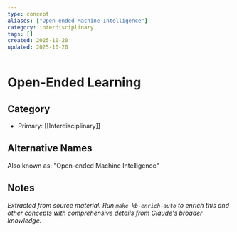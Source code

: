 ```yaml
---
type: concept
aliases: ["Open-ended Machine Intelligence"]
category: interdisciplinary
tags: []
created: 2025-10-20
updated: 2025-10-20
---
```


# Open-Ended Learning

## Category

- Primary: [[Interdisciplinary]]

## Alternative Names

Also known as: "Open-ended Machine Intelligence"

## Notes

*Extracted from source material. Run `make kb-enrich-auto` to enrich this and other concepts with comprehensive details from Claude's broader knowledge.*

